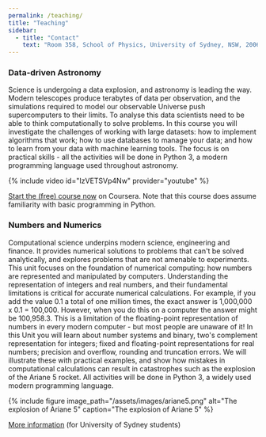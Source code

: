 ```yaml
---
permalink: /teaching/
title: "Teaching"
sidebar:
  - title: "Contact"
    text: "Room 358, School of Physics, University of Sydney, NSW, 2006"
---
```


### Data-driven Astronomy

Science is undergoing a data explosion, and astronomy is leading the way. Modern telescopes produce terabytes of data per observation, and the simulations required to model our observable Universe push supercomputers to their limits. To analyse this data scientists need to be able to think computationally to solve problems. In this course you will investigate the challenges of working with large datasets: how to implement algorithms that work; how to use databases to manage your data; and how to learn from your data with machine learning tools. The focus is on practical skills - all the activities will be done in Python 3, a modern programming language used throughout astronomy.

{% include video id="IzVETSVp4Nw" provider="youtube" %}

[Start the (free) course now](https://www.coursera.org/learn/data-driven-astronomy) on Coursera. Note that this course does assume familiarity with basic programming in Python.



### Numbers and Numerics

Computational science underpins modern science, engineering and finance. It provides numerical solutions to problems that can't be solved analytically, and explores problems that are not amenable to experiments. This unit focuses on the foundation of numerical computing: how numbers are represented and manipulated by computers. Understanding the representation of integers and real numbers, and their fundamental limitations is critical for accurate numerical calculations. For example, if you add the value 0.1 a total of one million times, the exact answer is 1,000,000 x 0.1 = 100,000. However, when you do this on a computer the answer might be 100,958.3. This is a limitation of the floating-point representation of numbers in every modern computer - but most people are unaware of it! In this Unit you will learn about number systems and binary, two's complement representation for integers; fixed and floating-point representations for real numbers; precision and overflow, rounding and truncation errors. We will illustrate these with practical examples, and show how mistakes in computational calculations can result in catastrophes such as the explosion of the Ariane 5 rocket. All activities will be done in Python 3, a widely used modern programming language.

{% include figure image_path="/assets/images/ariane5.png" alt="The explosion of Ariane 5" caption="The explosion of Ariane 5" %}

[More information](https://sydney.edu.au/courses/units-of-study/2018/olet/olet1622.html) (for University of Sydney students)
